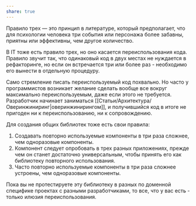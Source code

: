```yaml
---
share: true
---
```


Правило трех — это принцип в литературе, который предполагает, что для психологии человека три события или персонажа более забавны, приятны или эффективны, чем другое количество.

В IT тоже есть правило трех, но оно касается переиспользования кода. Правило звучит так, что одинаковый код в двух местах не нуждается в рефакторинге, но если он встречается три или более раз - необходимо его вынести в отдельную процедуру.

Само стремление писать переиспользуемый код похвально. Но часто у программистов возникает желание сделать вообще все вокруг максимально переиспользуемым, даже если этого не требуется. Разработчик начинает заниматься [[Статьи/Архитектура/Оверинжиниринг|оверинжинирингом]], и получившийся код в итоге не пригоден ни к переиспользованию, ни к сопровождению.

Для создания общих библиотек тоже есть свои правила:
1. Создавать повторно используемые компоненты в три раза сложнее, чем одноразовые компоненты.
2. Компонент следует опробовать в трех разных приложениях, прежде чем он станет достаточно универсальным, чтобы принять его как библиотеку повторного использования.
3. Часто повторно используемые компоненты в три раза сложнее устроены, чем одноразовые компоненты.

Пока вы не протестируете эту библиотеку в разных по доменной специфике проектах с разными разработчиками, то все, что у вас есть - только илюзия переиспользования.
